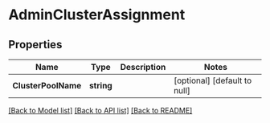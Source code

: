 # AdminClusterAssignment

## Properties
Name | Type | Description | Notes
------------ | ------------- | ------------- | -------------
**ClusterPoolName** | **string** |  | [optional] [default to null]

[[Back to Model list]](../README.md#documentation-for-models) [[Back to API list]](../README.md#documentation-for-api-endpoints) [[Back to README]](../README.md)


